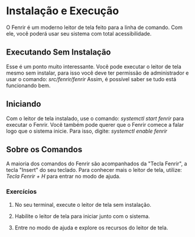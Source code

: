 ﻿# Instalação e Execução

O Fenrir é um moderno leitor de tela feito para a linha de comando.
Com ele, você poderá usar seu sistema com total acessibilidade.

## Executando Sem Instalação

Esse é um ponto muito interessante. Você pode executar o leitor de tela mesmo sem instalar, para isso você deve ter permissão de administrador e usar o comando:
*src/fenrir/fenrir*
Assim, é possível saber se tudo está funcionando bem.

## Iniciando

Com o leitor de tela instalado, use o comando:
*systemctl start fenrir*
para executar o Fenrir.
Você também pode querer que o Fenrir comece a falar logo que o sistema inicie. Para isso, digite:
*systemctl enable fenrir*

## Sobre os Comandos

A maioria dos comandos do Fenrir são acompanhados da "Tecla Fenrir", a tecla "Insert" do seu teclado.
Para conhecer mais o leitor de tela, utilize:
*Tecla Fenrir + H*
para entrar no modo de ajuda.

### Exercícios

1. No seu terminal, execute o leitor de tela sem instalação.

2. Habilite o leitor de tela para iniciar junto com o sistema.

3. Entre no modo de ajuda e explore os recursos do leitor de tela.